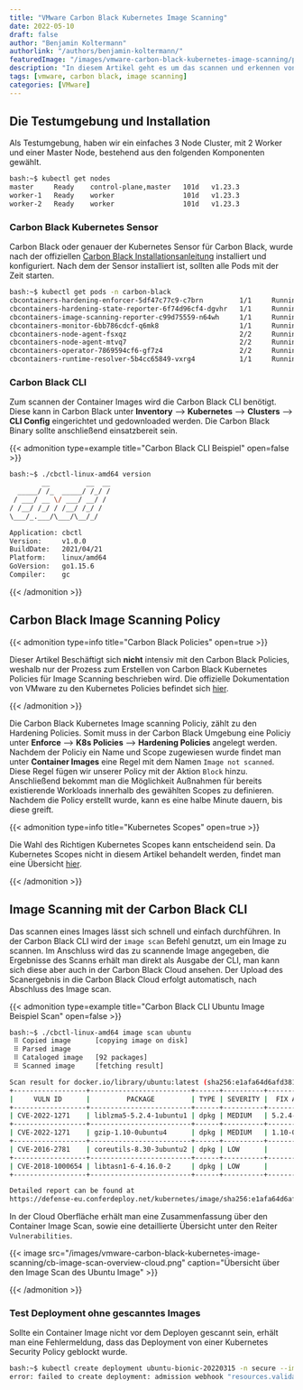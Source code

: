 ```yaml
---
title: "VMware Carbon Black Kubernetes Image Scanning"
date: 2022-05-10
draft: false
author: "Benjamin Koltermann"
authorlink: "/authors/benjamin-koltermann/"
featuredImage: "/images/vmware-carbon-black-kubernetes-image-scanning/preview.png"
description: "In diesem Artikel geht es um das scannen und erkennen von Schwachstellen von Container Images mit der VMware Carbon Black Lösung. Außerdem wird die Integration des Container Scanning mithilfe von Policies in ein Kubernetes Cluster beschrieben."
tags: [vmware, carbon black, image scanning]
categories: [VMware]
---
```


<!--more-->

## Die Testumgebung und Installation

Als Testumgebung, haben wir ein einfaches 3 Node Cluster, mit 2 Worker und einer Master Node, bestehend aus den folgenden Komponenten gewählt. 

```bash
bash:~$ kubectl get nodes
master     Ready    control-plane,master   101d   v1.23.3
worker-1   Ready    worker                 101d   v1.23.3
worker-2   Ready    worker                 101d   v1.23.3
```

### Carbon Black Kubernetes Sensor

Carbon Black oder genauer der Kubernetes Sensor für Carbon Black, wurde nach der offiziellen [Carbon Black Installationsanleitung](https://docs.vmware.com/en/VMware-Carbon-Black-Cloud/services/cbc-sensor-installation-guide/GUID-D2D621D7-E341-4F16-88AF-B5919958B142.html) installiert und konfiguriert. Nach dem der Sensor installiert ist, sollten alle Pods mit der Zeit starten.

```bash
bash:~$ kubectl get pods -n carbon-black
cbcontainers-hardening-enforcer-5df47c77c9-c7brn         1/1     Running   4          66d
cbcontainers-hardening-state-reporter-6f74d96cf4-dgvhr   1/1     Running   4          66d
cbcontainers-image-scanning-reporter-c99d75559-n64wh     1/1     Running   4          66d
cbcontainers-monitor-6bb786cdcf-q6mk8                    1/1     Running   4          66d
cbcontainers-node-agent-fsxqz                            2/2     Running   8          66d
cbcontainers-node-agent-mtvq7                            2/2     Running   9          66d
cbcontainers-operator-7869594cf6-gf7z4                   2/2     Running   10         79d
cbcontainers-runtime-resolver-5b4cc65849-vxrg4           1/1     Running   4          66d
```

### Carbon Black CLI

Zum scannen der Container Images wird die Carbon Black CLI benötigt. Diese kann in Carbon Black unter **Inventory** --> **Kubernetes** --> **Clusters** --> **CLI Config** eingerichtet und gedownloaded werden. Die Carbon Black Binary sollte anschließend einsatzbereit sein.

{{< admonition type=example title="Carbon Black CLI Beispiel" open=false >}}

```bash
bash:~$ ./cbctl-linux-amd64 version
        __         __  __
  _____/ /_  _____/ /_/ /
 / ___/ __ \/ ___/ __/ /
/ /__/ /_/ / /__/ /_/ /
\___/_.___/\___/\__/_/

Application: cbctl
Version:     v1.0.0
BuildDate:   2021/04/21
Platform:    linux/amd64
GoVersion:   go1.15.6
Compiler:    gc
```

{{< /admonition >}}

## Carbon Black Image Scanning Policy

{{< admonition type=info title="Carbon Black Policies" open=true >}}

Dieser Artikel Beschäftigt sich **nicht** intensiv mit den Carbon Black Policies, weshalb nur der Prozess zum Erstellen von Carbon Black Kubernetes Policies für Image Scanning beschrieben wird. Die offizielle Dokumentation von VMware zu den Kubernetes Policies befindet sich [hier](https://docs.vmware.com/en/VMware-Carbon-Black-Cloud/services/carbon-black-cloud-user-guide/GUID-AE6ED527-C2DF-471B-92F8-0C9269975C2B.html).

{{< /admonition >}}

Die Carbon Black Kubernetes Image scanning Policiy, zählt zu den Hardening Policies. Somit muss in der Carbon Black Umgebung eine Policiy unter **Enforce** --> **K8s Policies** --> **Hardening Policies** angelegt werden. Nachdem der Policiy ein Name und Scope zugewiesen wurde findet man unter **Container Images** eine Regel mit dem Namen `Image not scanned`. Diese Regel fügen wir unserer Policy mit der Aktion `Block` hinzu. Anschließend bekommt man die Möglichkeit Außnahmen für bereits existierende Workloads innerhalb des gewählten Scopes zu definieren. Nachdem die Policy erstellt wurde, kann es eine halbe Minute dauern, bis diese greift.

{{< admonition type=info title="Kubernetes Scopes" open=true >}}

Die Wahl des Richtigen Kubernetes Scopes kann entscheidend sein. Da Kubernetes Scopes nicht in diesem Artikel behandelt werden, findet man eine Übersicht [hier](https://docs.vmware.com/en/VMware-Carbon-Black-Cloud/services/carbon-black-cloud-user-guide/GUID-14E951FE-F4DA-49EB-9FF5-B655BB0490DC.html).

{{< /admonition >}}

## Image Scanning mit der Carbon Black CLI

Das scannen eines Images lässt sich schnell und einfach durchführen. In der Carbon Black CLI wird der `image scan` Befehl genutzt, um ein Image zu scannen. Im Anschluss wird das zu scannende Image angegeben, die Ergebnisse des Scanns erhält man direkt als Ausgabe der CLI, man kann sich diese aber auch in der Carbon Black Cloud ansehen. Der Upload des Scanergebnis in die Carbon Black Cloud erfolgt automatisch, nach Abschluss des Image scan.

{{< admonition type=example title="Carbon Black CLI Ubuntu Image Beispiel Scan" open=false >}}

```bash
bash:~$ ./cbctl-linux-amd64 image scan ubuntu
 ⠿ Copied image      [copying image on disk]
 ⠿ Parsed image
 ⠿ Cataloged image   [92 packages]
 ⠿ Scanned image     [fetching result]

Scan result for docker.io/library/ubuntu:latest (sha256:e1afa64d6afd381bdcec761b92c77abf6a86a7812fba35df25a6c8d883197837):
+------------------+-------------------------+------+----------+------------------+---------+---------+
|     VULN ID      |         PACKAGE         | TYPE | SEVERITY |  FIX AVAILABLE   | CVSS V2 | CVSS V3 |
+------------------+-------------------------+------+----------+------------------+---------+---------+
| CVE-2022-1271    | liblzma5-5.2.4-1ubuntu1 | dpkg | MEDIUM   | 5.2.4-1ubuntu1.1 |     0.0 |     0.0 |
+------------------+-------------------------+------+----------+------------------+---------+---------+
| CVE-2022-1271    | gzip-1.10-0ubuntu4      | dpkg | MEDIUM   | 1.10-0ubuntu4.1  |     0.0 |     0.0 |
+------------------+-------------------------+------+----------+------------------+---------+---------+
| CVE-2016-2781    | coreutils-8.30-3ubuntu2 | dpkg | LOW      |                  |     2.1 |     6.5 |
+------------------+-------------------------+------+----------+------------------+---------+---------+
| CVE-2018-1000654 | libtasn1-6-4.16.0-2     | dpkg | LOW      |                  |     7.1 |     5.5 |
+------------------+-------------------------+------+----------+------------------+---------+---------+

Detailed report can be found at
https://defense-eu.conferdeploy.net/kubernetes/image/sha256:e1afa64d6afd381bdcec761b92c77abf6a86a7812fba35df25a6c8d883197837/overview
```

In der Cloud Oberfläche erhält man eine Zusammenfassung über den Container Image Scan, sowie eine detaillierte Übersicht unter den Reiter `Vulnerabilities`.

{{< image src="/images/vmware-carbon-black-kubernetes-image-scanning/cb-image-scan-overview-cloud.png" caption="Übersicht über den Image Scan des Ubuntu Image" >}}

{{< /admonition >}}

### Test Deployment ohne gescanntes Images

Sollte ein Container Image nicht vor dem Deployen gescannt sein, erhält man eine Fehlermeldung, dass das Deployment von einer Kubernetes Security Policy geblockt wurde.

```bash
bash:~$ kubectl create deployment ubuntu-bionic-20220315 -n secure --image ubuntu:bionic-20220315
error: failed to create deployment: admission webhook "resources.validating-webhook.cbcontainers" denied the request: Blocked by Kubernetes security policies
```

